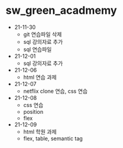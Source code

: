 # sw_green_acadmemy
* 21-11-30
  * git 연습파일 삭제
  * sql 강의자료 추가
  * sql 연습파일 
* 21-12-01
  * sql 강의자료 추가
* 21-12-06
  * html 연습 과제
* 21-12-07
  * netflix clone 연습, css 연습
* 21-12-08
  * css 연습
  * position
  * flex
* 21-12-09
  * html 학원 과제
  * flex, table, semantic tag